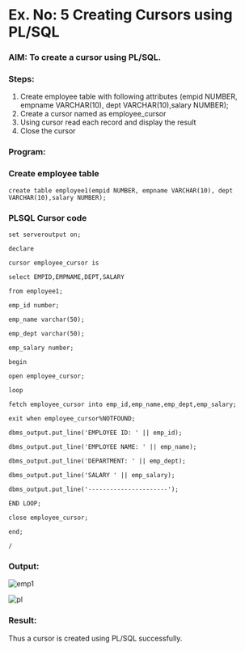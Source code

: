 # Ex. No: 5 Creating Cursors using PL/SQL

### AIM: To create a cursor using PL/SQL.

### Steps:
1. Create employee table with following attributes (empid NUMBER, empname VARCHAR(10), dept VARCHAR(10),salary NUMBER);
2. Create a cursor named as employee_cursor
3. Using cursor read each record and display the result
4. Close the cursor

### Program:
### Create employee table
```
create table employee1(empid NUMBER, empname VARCHAR(10), dept VARCHAR(10),salary NUMBER);
```
### PLSQL Cursor code
```
set serveroutput on;

declare

cursor employee_cursor is

select EMPID,EMPNAME,DEPT,SALARY

from employee1;

emp_id number;

emp_name varchar(50);

emp_dept varchar(50);

emp_salary number;

begin

open employee_cursor;

loop

fetch employee_cursor into emp_id,emp_name,emp_dept,emp_salary;

exit when employee_cursor%NOTFOUND;

dbms_output.put_line('EMPLOYEE ID: ' || emp_id);

dbms_output.put_line('EMPLOYEE NAME: ' || emp_name);

dbms_output.put_line('DEPARTMENT: ' || emp_dept);

dbms_output.put_line('SALARY ' || emp_salary);

dbms_output.put_line('----------------------');

END LOOP;

close employee_cursor;

end;

/
```
### Output:
![emp1](https://github.com/vasundrasriravi/Ex-no-6-Creating-Cursors-using-PL-SQL/assets/119393983/9237a156-5aa9-4e38-8d3c-e645dc4f6b9e)

![pl](https://github.com/vasundrasriravi/Ex-no-6-Creating-Cursors-using-PL-SQL/assets/119393983/714e7373-4533-448f-9975-b0d91c65a1bf)

### Result:
Thus a cursor is created using PL/SQL successfully.
